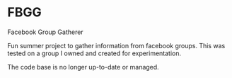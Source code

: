 # FBGG
Facebook Group Gatherer 

Fun summer project to gather information from facebook groups. This was tested on a group I owned and created for experimentation. 

The code base is no longer up-to-date or managed. 
